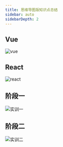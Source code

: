```yaml
---
title: 思维导图版知识点总结
sidebar: auto
sidebarDepth: 2
---
```


## Vue
![vue](http://assets.processon.com/chart_image/5af6a37ae4b0a0f0f1a05a36.png)

## React
![react](http://assets.processon.com/chart_image/5b33428ae4b0a8a7ffb98bd7.png?_=1552542663250)

## 阶段一
![实训一](http://assets.processon.com/chart_image/5bac8350e4b0bd4db94e9514.png?_=1552542696718)

## 阶段二
![实训二](http://assets.processon.com/chart_image/5bc0198fe4b06fc64b17fa15.png?_=1552542798104)

